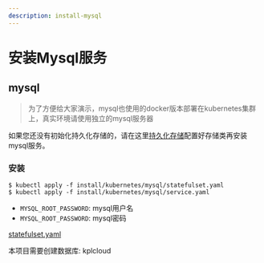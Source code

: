```yaml
---
description: install-mysql
---
```


# 安装Mysql服务

## mysql

> 为了方便给大家演示，mysql也使用的docker版本部署在kubernetes集群上，真实环境请使用独立的mysql服务器

如果您还没有初始化持久化存储的，请在这里[持久化存储](storage.md)配置好存储类再安装mysql服务。

### 安装

```text
$ kubectl apply -f install/kubernetes/mysql/statefulset.yaml
$ kubectl apply -f install/kubernetes/mysql/service.yaml
```

* `MYSQL_ROOT_PASSWORD`: mysql用户名
* `MYSQL_ROOT_PASSWORD`: mysql密码

[statefulset.yaml](../../install/kubernetes/mysql/statefulset.yaml)

本项目需要创建数据库: kplcloud

